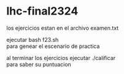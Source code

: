 # lhc-final2324
los ejercicios estan en el archivo examen.txt
<p>ejecutar bash f23.sh  <br />
  para genear el escenario de practica
<p></p>al terminar los ejercicios ejecutar ./calificar  <br />
  para saber su puntuacion
